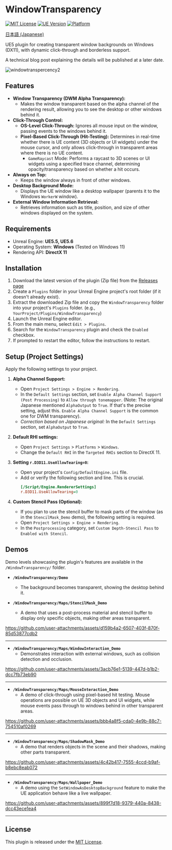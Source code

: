 # WindowTransparency
[![MIT License](https://img.shields.io/badge/License-MIT-yellow.svg)](LICENSE)
[![UE Version](https://img.shields.io/badge/UE-5.5+-blue.svg)](https://www.unrealengine.com/)
[![Platform](https://img.shields.io/badge/Platform-Windows-lightgrey.svg)](#supported-environments)

[日本語 (Japanese)](./Docs/README.ja.md)

UE5 plugin for creating transparent window backgrounds on Windows (DX11), with dynamic click-through and borderless support.

A technical blog post explaining the details will be published at a later date.

![windowtranspercency2](https://github.com/user-attachments/assets/b6d375cc-7b6d-4801-8afa-19195b8180e7)

## Features

*   **Window Transparency (DWM Alpha Transparency):**
    *   Makes the window transparent based on the alpha channel of the rendering result, allowing you to see the desktop or other windows behind it.
*   **Click-Through Control:**
    *   **OS-Level Click-Through:** Ignores all mouse input on the window, passing events to the windows behind it.
    *   **Pixel-Based Click-Through (Hit-Testing):** Determines in real-time whether there is UE content (3D objects or UI widgets) under the mouse cursor, and only allows click-through in transparent areas where there is no UE content.
        *   `GameRaycast` Mode: Performs a raycast to 3D scenes or UI widgets using a specified trace channel, determining opacity/transparency based on whether a hit occurs.
*   **Always on Top:**
    *   Keeps the window always in front of other windows.
*   **Desktop Background Mode:**
    *   Displays the UE window like a desktop wallpaper (parents it to the Windows `WorkerW` window).
*   **External Window Information Retrieval:**
    *   Retrieves information such as title, position, and size of other windows displayed on the system.

## Requirements

*   Unreal Engine: **UE5.5, UE5.6**
*   Operating System: **Windows** (Tested on Windows 11)
*   Rendering API: **DirectX 11**

## Installation

1.  Download the latest version of the plugin (Zip file) from the [Releases page](https://github.com/historia-Inc/WindowTransparency/releases)
2.  Create a `Plugins` folder in your Unreal Engine project's root folder (if it doesn't already exist).
3.  Extract the downloaded Zip file and copy the `WindowTransparency` folder into your project's `Plugins` folder.
    (e.g., `YourProject/Plugins/WindowTransparency`)
4.  Launch the Unreal Engine editor.
5.  From the main menu, select `Edit > Plugins`.
6.  Search for the `WindowTransparency` plugin and check the `Enabled` checkbox.
7.  If prompted to restart the editor, follow the instructions to restart.

## Setup (Project Settings)

Apply the following settings to your project.

1.  **Alpha Channel Support:**
    *   Open `Project Settings > Engine > Rendering`.
    *   In the `Default Settings` section, set `Enable Alpha Channel Support (Post Processing)` to `Allow through tonemapper`. (Note: The original Japanese mentioned `AlphaOutput` to `True`. If that's the precise setting, adjust this. `Enable Alpha Channel Support` is the common one for DWM transparency).
    *   *Correction based on Japanese original:* In the `Default Settings` section, set `AlphaOutput` to `True`.

2.  **Default RHI settings:**
    * Open `Project Settings` > `Platforms` > `Windows`.
    * Change the `Default RHI` in the `Targeted RHIs` section to DirectX 11.

3.  **Setting `r.D3D11.UseAllowTearing=0`:**
    *   Open your project's `Config/DefaultEngine.ini` file.
    *   Add or verify the following section and line. This is crucial.
        ```ini
        [/Script/Engine.RendererSettings]
        r.D3D11.UseAllowTearing=0
        ```

4.  **Custom Stencil Pass (Optional):**
    *   If you plan to use the stencil buffer to mask parts of the window (as in the `StencilMask_Demo` demo), the following setting is required.
    *   Open `Project Settings > Engine > Rendering`.
    *   In the `Postprocessing` category, set `Custom Depth-Stencil Pass` to `Enabled with Stencil`.


## Demos

Demo levels showcasing the plugin's features are available in the `/WindowTransparency/` folder.

*   **`/WindowTransparency/Demo`**
    *   The background becomes transparent, showing the desktop behind it.

*   **`/WindowTransparency/Maps/StencilMask_Demo`**
    *   A demo that uses a post-process material and stencil buffer to display only specific objects, making other areas transparent.

https://github.com/user-attachments/assets/d159b4a2-6507-403f-870f-85d53877cdb2

---

*   **`/WindowTransparency/Maps/WindowInteraction_Demo`**
    *   Demonstrates interaction with external windows, such as collision detection and occlusion.

https://github.com/user-attachments/assets/3acb76e1-5139-447d-b1b2-dcc7fb73eb90

---

*   **`/WindowTransparency/Maps/MouseInteraction_Demo`**
    *   A demo of click-through using pixel-based hit testing. Mouse operations are possible on UE 3D objects and UI widgets, while mouse events pass through to windows behind in other transparent areas.


https://github.com/user-attachments/assets/bbb4a8f5-cda0-4e9b-88c7-754510af0269

---

*   **`/WindowTransparency/Maps/ShadowMask_Demo`**
    *   A demo that renders objects in the scene and their shadows, making other parts transparent.


https://github.com/user-attachments/assets/4c42b417-7555-4ccd-b9af-b8ebc8eab072

---

*   **`/WindowTransparency/Maps/Wallpaper_Demo`**
    *   A demo using the `SetWindowAsDesktopBackground` feature to make the UE application behave like a live wallpaper.


https://github.com/user-attachments/assets/899f7d18-9379-440a-8438-dcc43ece1ea4

---

## License

This plugin is released under the [MIT License](LICENSE).